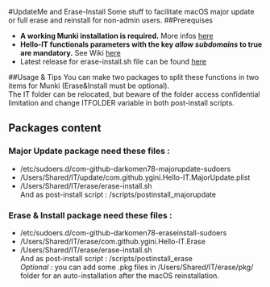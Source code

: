 #UpdateMe and Erase-Install
Some stuff to facilitate macOS major update or full erase and reinstall for non-admin users.
##Prerequises
* __A working Munki installation is required.__ More infos [here](https://github.com/munki/munki)
* __Hello-IT functionals parameters with the key _allow subdomains_ to true are mandatory.__ See Wiki [here](https://github.com/ygini/Hello-IT/wiki/Preferences-subdomain)
* Latest release for erase-install.sh file can be found [here](https://github.com/grahampugh/erase-install/releases)

##Usage & Tips
You can make two packages to split these functions in two items for Munki (Erase&Install must be optional). <br/>The IT folder can be relocated, but beware of the folder access confidential limitation and change ITFOLDER variable in both post-install scripts.

## Packages content
### Major Update package need these files :
* /etc/sudoers.d/com-github-darkomen78-majorupdate-sudoers
* /Users/Shared/IT/update/com.github.ygini.Hello-IT.MajorUpdate.plist
* /Users/Shared/IT/erase/erase-install.sh  
And as post-install script : /scripts/postinstall_majorupdate

### Erase & Install package need these files :
* /etc/sudoers.d/com-github-darkomen78-eraseinstall-sudoers
* /Users/Shared/IT/erase/com.github.ygini.Hello-IT.Erase
* /Users/Shared/IT/erase/erase-install.sh  
And as post-install script : /scripts/postinstall_erase  
_Optional_ : you can add some .pkg files in /Users/Shared/IT/erase/pkg/ folder for an auto-installation after the macOS reinstallation.